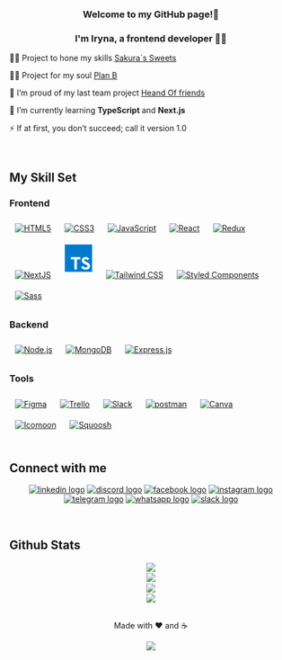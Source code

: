 ### <div align="center"> Welcome to my GitHub page!👋 </div> 

### <div align="center"> I'm Iryna, a frontend developer 👩‍💻</div>  
  


:woman_technologist: Project to hone my skills [Sakura`s Sweets](https://sakurassweets.asion.dev/)  


:lotus_position_woman: Project for my soul [Plan B](https://plan-b-front.vercel.app/)   


🔭 I’m proud of my last team project [Heand Of friends](https://hands-of-friends.vercel.app/ua)


🌱 I’m currently learning **TypeScript** and **Next.js**  


⚡ If at first, you don’t succeed; call it version 1.0  
  

<br/>  


## My Skill Set  


### Frontend  
<div align="left">  
<a href="https://en.wikipedia.org/wiki/HTML5" target="_blank"><img style="margin: 10px" src="https://profilinator.rishav.dev/skills-assets/html5-original-wordmark.svg" alt="HTML5" height="50" /></a>  
<a href="https://www.w3schools.com/css/" target="_blank"><img style="margin: 10px" src="https://profilinator.rishav.dev/skills-assets/css3-original-wordmark.svg" alt="CSS3" height="50" /></a>  
<a href="https://www.javascript.com/" target="_blank"><img style="margin: 10px" src="https://profilinator.rishav.dev/skills-assets/javascript-original.svg" alt="JavaScript" height="50" /></a>  
<a href="https://reactjs.org/" target="_blank"><img style="margin: 10px" src="https://profilinator.rishav.dev/skills-assets/react-original-wordmark.svg" alt="React" height="50" /></a>  
<a href="https://redux.js.org/" target="_blank"><img style="margin: 10px" src="https://profilinator.rishav.dev/skills-assets/redux-original.svg" alt="Redux" height="50" /></a>
<a href="https://nextjs.org/" target="_blank"><img style="margin: 10px" src="https://profilinator.rishav.dev/skills-assets/nextjs.png" alt="NextJS" height="50" /></a>  
  <a href="https://www.typescriptlang.org/" target="_blank" rel="noreferrer"><img style="margin: 10px" src="https://raw.githubusercontent.com/devicons/devicon/master/icons/typescript/typescript-original.svg" alt="typescript" width="50" height="50"/></a>
<a href="https://www.tailwindcss.com/" target="_blank"><img style="margin: 10px" src="https://profilinator.rishav.dev/skills-assets/tailwindcss.svg" alt="Tailwind CSS" height="50" /></a>  
<a href="https://styled-components.com/" target="_blank"><img style="margin: 10px" src="https://profilinator.rishav.dev/skills-assets/styled-components.png" alt="Styled Components" height="50" /></a>  
<a href="https://sass-lang.com/" target="_blank"><img style="margin: 10px" src="https://profilinator.rishav.dev/skills-assets/sass-original.svg" alt="Sass" height="50" /></a>  
</div>


### Backend  
<div align="left">  
<a href="https://nodejs.org/" target="_blank"><img style="margin: 10px" src="https://profilinator.rishav.dev/skills-assets/nodejs-original-wordmark.svg" alt="Node.js" height="50" /></a>  
<a href="https://www.mongodb.com/" target="_blank"><img style="margin: 10px" src="https://profilinator.rishav.dev/skills-assets/mongodb-original-wordmark.svg" alt="MongoDB" height="50" /></a>  
<a href="https://expressjs.com/" target="_blank"><img style="margin: 10px" src="https://profilinator.rishav.dev/skills-assets/express-original-wordmark.svg" alt="Express.js" height="50" /></a>  
</div>

### Tools 
<div align="left">  
<a href="https://www.figma.com/" target="_blank"><img style="margin: 10px" src="https://profilinator.rishav.dev/skills-assets/figma-icon.svg" alt="Figma" height="50" /></a>  
  <a href="https://www.trello.com/" target="_blank"><img style="margin: 10px" src="https://www.vectorlogo.zone/logos/trello/trello-tile.svg" alt="Trello" height="50" /></a>  
  <a href="https://www.slack.com/" target="_blank"><img style="margin: 10px" src="https://upload.wikimedia.org/wikipedia/commons/thumb/d/d5/Slack_icon_2019.svg/2048px-Slack_icon_2019.svg.png" alt="Slack" height="50" /></a>  
  <a href="https://postman.com" target="_blank" rel="noreferrer"><img style="margin: 10px" src="https://www.vectorlogo.zone/logos/getpostman/getpostman-icon.svg" alt="postman" width="50" height="50"/></a>
  <a href="https://www.canva.com/" target="_blank"><img style="margin: 10px" src="https://uxwing.com/wp-content/themes/uxwing/download/brands-and-social-media/canva-icon.png" alt="Canva" height="50" /></a>  
  <a href="https://www.icomoon.io/" target="_blank"><img style="margin: 10px" src="https://iconape.com/wp-content/png_logo_vector/icomoon.png" alt="Icomoon" height="50" /></a>  
    <a href="https://www.squoosh.app/" target="_blank"><img style="margin: 10px" src="https://seeklogo.com/images/S/squoosh-logo-7334C2EA69-seeklogo.com.png" alt="Squoosh" height="50" /></a> 

</div>


<br/>  


## Connect with me  
<div align="center" >

<a href="https://linkedin.com/in/iryna-didkivska" target="_blank" ><img src="https://raw.githubusercontent.com/maurodesouza/profile-readme-generator/master/src/assets/icons/social/linkedin/default.svg" width="50" height="50" alt="linkedin logo" /></a>
<a href="#" target="_blank"><img src="https://raw.githubusercontent.com/maurodesouza/profile-readme-generator/master/src/assets/icons/social/discord/default.svg" width="50" height="50" alt="discord logo"  /></a>
<a href="https://www.facebook.com/ididkivska" target="_blank"><img src="https://raw.githubusercontent.com/maurodesouza/profile-readme-generator/master/src/assets/icons/social/facebook/default.svg" width="50" height="50" alt="facebook logo"  /></a>
<a href="https://instagram.com/irynadidkivska" target="_blank"><img src="https://raw.githubusercontent.com/maurodesouza/profile-readme-generator/master/src/assets/icons/social/instagram/default.svg" width="50" height="50" alt="instagram logo"  /></a>
<a href="https://t.me/IrynaDidkivska" target="_blank"><img src="https://raw.githubusercontent.com/maurodesouza/profile-readme-generator/master/src/assets/icons/social/telegram/default.svg" width="50" height="50" alt="telegram logo"  /></a>
<a href="https://wa.me/380635883219" target="_blank"><img src="https://raw.githubusercontent.com/maurodesouza/profile-readme-generator/master/src/assets/icons/social/whatsapp/default.svg" width="55" height="55" alt="whatsapp logo"  /></a>
<a href="https://womenintech.slack.com/team/U04HL17L52Q" target="_blank"><img src="https://raw.githubusercontent.com/maurodesouza/profile-readme-generator/master/src/assets/icons/social/slack/default.svg" width="50" height="50" alt="slack logo"  /></a>

</div>  
  

<br/>  


## Github Stats    

<div align="center"><img src="https://github-readme-stats.vercel.app/api/top-langs/?username=IrynaDidkivska&theme=tokyonight&show_icons=true&hide_border=false&layout=compact" align="center" /></div>  
<div align="center">  <img align="center" src="https://github-readme-stats.vercel.app/api?username=IrynaDidkivska&theme=tokyonight&show_icons=true&hide_border=false&count_private=true" /></div> 
<div align="center">  <img align="center" src="https://github-readme-streak-stats.herokuapp.com/?user=IrynaDidkivska&theme=tokyonight&hide_border=false" /></div> 
<div align="center">
<img src="https://komarev.com/ghpvc/?username=irynadidkivska&&style=flat-square" align="center" />
</div>  

  

<br/>  
<p align="center">Made with ❤️ and ☕ </p>


<div align="center">
  <img height="200" src="https://i.imgflip.com/65efzo.gif"  />
</div>

###






